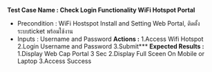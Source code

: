 **Test Case Name : Check Login Functionality WiFi Hotspot Portal**
* Precondition : WiFi Hostspot Install and Setting Web Portal, ติดตั้งระบบticket พร้อมใช้งาน
* Inputs :  Username and Password
**Actions :** 
  1.Access  Wifi Hotspot
  2.Login Username and Password
  3.Submit***
**Expected Results :**  
  1.Display Web Cap Portal 3 Sec
  2.Display Full Sceen On Mobile or Laptop
  3.Access Success
